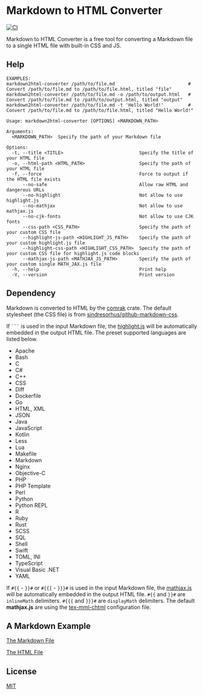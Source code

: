 Markdown to HTML Converter
====================

[![CI](https://github.com/magiclen/markdown2html-converter/actions/workflows/ci.yml/badge.svg)](https://github.com/magiclen/markdown2html-converter/actions/workflows/ci.yml)

Markdown to HTML Converter is a free tool for converting a Markdown file to a single HTML file with built-in CSS and JS.

## Help

```
EXAMPLES:
markdown2html-converter /path/to/file.md                           # Convert /path/to/file.md to /path/to/file.html, titled "file"
markdown2html-converter /path/to/file.md -o /path/to/output.html   # Convert /path/to/file.md to /path/to/output.html, titled "output"
markdown2html-converter /path/to/file.md -t 'Hello World!'         # Convert /path/to/file.md to /path/to/file.html, titled "Hello World!"

Usage: markdown2html-converter [OPTIONS] <MARKDOWN_PATH>

Arguments:
  <MARKDOWN_PATH>  Specify the path of your Markdown file

Options:
  -t, --title <TITLE>                            Specify the title of your HTML file
  -o, --html-path <HTML_PATH>                    Specify the path of your HTML file
  -f, --force                                    Force to output if the HTML file exists
      --no-safe                                  Allow raw HTML and dangerous URLs
      --no-highlight                             Not allow to use highlight.js
      --no-mathjax                               Not allow to use mathjax.js
      --no-cjk-fonts                             Not allow to use CJK fonts
      --css-path <CSS_PATH>                      Specify the path of your custom CSS file
      --highlight-js-path <HIGHLIGHT_JS_PATH>    Specify the path of your custom highlight.js file
      --highlight-css-path <HIGHLIGHT_CSS_PATH>  Specify the path of your custom CSS file for highlight.js code blocks
      --mathjax-js-path <MATHJAX_JS_PATH>        Specify the path of your custom single MATH_JAX.js file
  -h, --help                                     Print help
  -V, --version                                  Print version
```

## Dependency

Markdown is converted to HTML by the [comrak](https://crates.io/crates/comrak) crate. The default stylesheet (the CSS file) is from [sindresorhus/github-markdown-css](https://github.com/sindresorhus/github-markdown-css).

If ` ``` ` is used in the input Markdown file, the [highlight.js](https://highlightjs.org/) will be automatically embedded in the output HTML file. The preset supported languages are listed below.

* Apache
* Bash
* C
* C#
* C++
* CSS
* Diff
* Dockerfile
* Go
* HTML, XML
* JSON
* Java
* JavaScript
* Kotlin
* Less
* Lua
* Makefile
* Markdown
* Nginx
* Objective-C
* PHP
* PHP Template
* Perl
* Python
* Python REPL
* R
* Ruby
* Rust
* SCSS
* SQL
* Shell
* Swift
* TOML, INI
* TypeScript
* Visual Basic .NET
* YAML

If `#{{` - `}}#` or `#{{{` - `}}}#` is used in the input Markdown file, the [mathjax.js](https://www.mathjax.org/) will be automatically embedded in the output HTML file. `#{{` and `}}#` are `inlineMath` delimiters. `#{{{` and `}}}#` are `displayMath` delimiters. The default **mathjax.js** are using the [tex-mml-chtml](http://docs.mathjax.org/en/latest/web/components/combined.html#tex-mml-chtml) configuration file.

## A Markdown Example

[The Markdown File](https://github.com/magiclen/markdown2html-converter/blob/master/example.md)

[The HTML File](https://jsfiddle.net/magiclen/jgs324w0/latest)

## License

[MIT](LICENSE)
